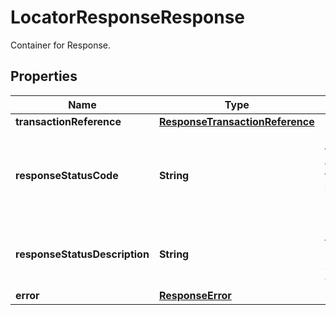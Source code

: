 

# LocatorResponseResponse

Container for Response.

## Properties

| Name | Type | Description | Notes |
|------------ | ------------- | ------------- | -------------|
|**transactionReference** | [**ResponseTransactionReference**](ResponseTransactionReference.md) |  |  [optional] |
|**responseStatusCode** | **String** | Identifies the success or failure of the interchange.  1-Success 0-Failure |  |
|**responseStatusDescription** | **String** | Describes the Response Status Code. |  [optional] |
|**error** | [**ResponseError**](ResponseError.md) |  |  [optional] |




